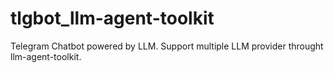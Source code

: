 # tlgbot_llm-agent-toolkit
Telegram Chatbot powered by LLM. Support multiple LLM provider throught llm-agent-toolkit.
